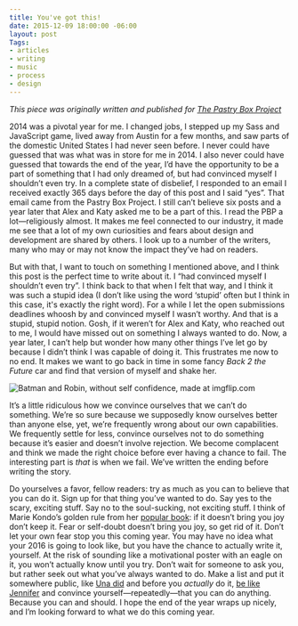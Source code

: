 ```yaml
---
title: You've got this!
date: 2015-12-09 18:00:00 -06:00
layout: post
Tags:
- articles
- writing
- music
- process
- design
---
```


*This piece was originally written and published for [The Pastry Box Project](https://the-pastry-box-project.net/sameera-kapila/2015-december-10)*

2014 was a pivotal year for me. I changed jobs, I stepped up my Sass and JavaScript game, lived away from Austin for a few months, and saw parts of the domestic United States I had never seen before. I never could have guessed that was what was in store for me in 2014. I also never could have guessed that towards the end of the year, I’d have the opportunity to be a part of something that I had only dreamed of, but had convinced myself I shouldn’t even try. In a complete state of disbelief, I responded to an email I received exactly 365 days before the day of this post and I said “yes”. That email came from the Pastry Box Project. I still can’t believe six posts and a year later that Alex and Katy asked me to be a part of this. I read the PBP a lot—religiously almost. It makes me feel connected to our industry, it made me see that a lot of my own curiosities and fears about design and development are shared by others. I look up to a number of the writers, many who may or may not know the impact they’ve had on readers.

But with that, I want to touch on something I mentioned above, and I think this post is the perfect time to write about it. I “had convinced myself I shouldn’t even try”. I think back to that when I felt that way, and I think it was such a stupid idea (I don’t like using the word ‘stupid’ often but I think in this case, it's exactly the right word). For a while I let the open submissions deadlines whoosh by and convinced myself I wasn’t worthy. And that is a stupid, stupid notion. Gosh, if it weren’t for Alex and Katy, who reached out to me, I would have missed out on something I always wanted to do. Now, a year later, I can’t help but wonder how many other things I’ve let go by because I didn’t think I was capable of doing it. This frustrates me now to no end. It makes we want to go back in time in some fancy *Back 2 the Future* car and find that version of myself and shake her.

![Batman and Robin, without self confidence, made at imgflip.com](https://i.imgflip.com/vhnwl.jpg)


It’s a little ridiculous how we convince ourselves that we can’t do something. We’re so sure because we supposedly know ourselves better than anyone else, yet, we’re frequently wrong about our own capabilities. We frequently settle for less, convince ourselves not to do something because it’s easier and doesn’t involve rejection. We become complacent and think we made the right choice before ever having a chance to fail. The interesting part is *that* is when we fail. We’ve written the ending before writing the story.

Do yourselves a favor, fellow readers: try as much as you can to believe that you can do it. Sign up for that thing you’ve wanted to do. Say yes to the scary, exciting stuff. Say no to the soul-sucking, not exciting stuff. I think of Marie Kondo’s golden rule from her [popular book](http://www.amazon.com/The-Life-Changing-Magic-Tidying-Decluttering/dp/1607747308): if it doesn’t bring you joy don’t keep it. Fear or self-doubt doesn’t bring you joy, so get rid of it. Don’t let your own fear stop you this coming year. You may have no idea what your 2016 is going to look like, but you have the chance to actually write it, yourself. At the risk of sounding like a motivational poster with an eagle on it, you won’t actually know until you try. Don’t wait for someone to ask you, but rather seek out what you’ve always wanted to do. Make a list and put it somewhere public, like [Una did](https://github.com/una/personal-goals) and before you *actually* do it, [be like Jennifer](https://www.youtube.com/watch?v=qR3rK0kZFkg) and convince yourself—repeatedly—that you can do anything. Because you can and should. I hope the end of the year wraps up nicely, and I’m looking forward to what we do this coming year.